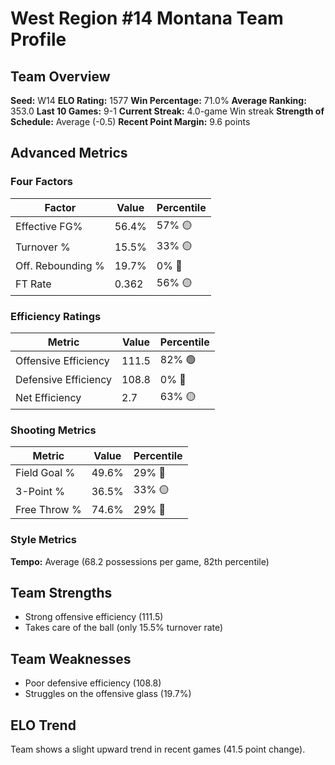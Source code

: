 # West Region #14 Montana Team Profile
## Team Overview
**Seed:** W14
**ELO Rating:** 1577
**Win Percentage:** 71.0%
**Average Ranking:** 353.0
**Last 10 Games:** 9-1
**Current Streak:** 4.0-game Win streak
**Strength of Schedule:** Average (-0.5)
**Recent Point Margin:** 9.6 points

## Advanced Metrics
### Four Factors
| Factor | Value | Percentile |
|--------|-------|------------|
| Effective FG% | 56.4% | 57% 🟡 |
| Turnover % | 15.5% | 33% 🟡 |
| Off. Rebounding % | 19.7% | 0% 🔴 |
| FT Rate | 0.362 | 56% 🟡 |

### Efficiency Ratings
| Metric | Value | Percentile |
|--------|-------|------------|
| Offensive Efficiency | 111.5 | 82% 🟢 |
| Defensive Efficiency | 108.8 | 0% 🔴 |
| Net Efficiency | 2.7 | 63% 🟡 |

### Shooting Metrics
| Metric | Value | Percentile |
|--------|-------|------------|
| Field Goal % | 49.6% | 29% 🔴 |
| 3-Point % | 36.5% | 33% 🟡 |
| Free Throw % | 74.6% | 29% 🔴 |

### Style Metrics
**Tempo:** Average (68.2 possessions per game, 82th percentile)

## Team Strengths
* Strong offensive efficiency (111.5)
* Takes care of the ball (only 15.5% turnover rate)

## Team Weaknesses
* Poor defensive efficiency (108.8)
* Struggles on the offensive glass (19.7%)

## ELO Trend
Team shows a slight upward trend in recent games (41.5 point change).

